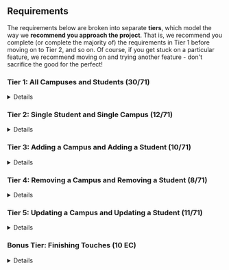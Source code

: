 ## Requirements

The requirements below are broken into separate **tiers**, which model the way we **recommend you approach the project**. That is, we recommend you complete (or complete the majority of) the requirements in Tier 1 before moving on to Tier 2, and so on. Of course, if you get stuck on a particular feature, we recommend moving on and trying another feature - don't sacrifice the good for the perfect!

### Tier 1: All Campuses and Students (30/71)

<details>

#### Frontend

- ['x'] Write a campuses sub-reducer to manage campuses in your Redux store
- ['x'] Write a students sub-reducer to manage students in your Redux store
- ['x'] Write a component to display a list of all campuses (at least their names and images)
- ['x'] Write a component to display a list of all students (at least their names)
- ['x'] Display the all-campuses component when the url matches `/campuses`
- ['x'] Display the all-students component when the url matches `/students`
- ['x'] Add a links to the navbar that can be used to navigate to the all-campuses view and the all-students view

#### Backend

- ['x'] Write a route to serve up all students
- ['x'] Write a route to serve up all campuses

- Write a `campuses` model with the following information:
  - ['x'] name - not empty or null
  - ['x'] imageUrl - with a default value
  - ['x'] address - not empty or null
  - ['x'] description - extremely large text
- Write a `students` model with the following information:
  - ['x'] firstName - not empty or null
  - ['x'] lastName - not empty or null
  - ['x'] email - not empty or null; must be a valid email
  - ['x'] imageUrl - with a default value
  - ['x'] gpa - decimal between 0.0 and 4.0
- ['x'] Students may be associated with at most one campus. Likewise, campuses may be associated with many students

#### Seed

- ['x'] Running the seed file creates campuses and students for demonstration purposes

#### Testing

- ['x'] React (AllCampuses): renders "No Campuses" if passed an empty array of campuses
- ['x'] React (AllStudents): renders "No Students" if passed an empty array of students
- [ ] Redux (campuses): returns the initial state by default
- [ ] Redux (students): returns the initial state by default
- ['x'] Express: GET /api/students responds with all students
- ['x'] Sequelize (Campus): requires name and address
- ['x'] Sequelize (Student): email must be a valid email
- [ ] Navigation: navbar to navigate to home, campuses, students
- [ ] Seed file: creates exactly one campus that has no students
- [ ] Seed file: creates exactly one student that is not enrolled in a campus

Congrats! You have completed your first vertical slice! Make sure to `commit -m "Feature: Get All Campuses and Students"` before moving on (see RUBRIC.md - points are awarded/deducted for a proper git workflow)!

</details>

### Tier 2: Single Student and Single Campus (12/71)

<details>

#### Frontend

- Write a component to display a single campus with the following information:
  - ['x'] The campus's name, image, address and description
  - ['x'] A list of the names of all students in that campus (or a helpful message if it doesn't have any students)
- ['x'] Display the appropriate campus's info when the url matches `/campuses/:campusId`
- ['x'] Clicking on a campus from the all-campuses view should navigate to show that campus in the single-campus view

- Write a component to display a single student with the following information:
  - ['x'] The student's full name, email, image, and gpa
  - ['x'] The name of their campus (or a helpful message if they don't have one)
- ['x'] Display the appropriate student when the url matches `/students/:studentId`
- ['x'] Clicking on a student from the all-students view should navigate to show that student in the single-student view

- ['x'] Clicking on the name of a student in the single-campus view should navigate to show that student in the single-student view
- ['x'] Clicking on the name of a campus in the single-student view should navigate to show that campus in the single-campus view

#### Backend

- ['x'] Write a route to serve up a single campus (based on its id), _including that campuses' students_
- ['x'] Write a route to serve up a single student (based on their id), _including that student's campus_

Congrats! You have completed your second vertical slice! Make sure to `commit -m "Feature: Get Single Campus and Student"` before moving on (see RUBRIC.md - points are awarded/deducted for a proper git workflow)!

</details>

### Tier 3: Adding a Campus and Adding a Student (10/71)

<details>

#### Frontend

- [ ] Write a component to display a form for adding a new campus that contains inputs for _at least_ the name and address.
- [ ] Display this component EITHER as part of the all-campuses view, or as its own view
- Submitting the form with a valid name/address should:

  - [ ] Make an AJAX request that causes the new campus to be persisted in the database
  - [ ] Add the new campus to the list of campuses without needing to refresh the page

- [ ] Write a component to display a form for adding a new student that contains inputs for _at least_ first name, last name and email
- [ ] Display this component EITHER as part of the all-students view, or as its own view
- Submitting the form with a valid first name/last name/email should:
  - [ ] Make an AJAX request that causes the new student to be persisted in the database
  - [ ] Add the new student to the list of students without needing to refresh the page

#### Backend

- [ ] Write a route to add a new campus
- [ ] Write a route to add a new student

Congrats! You have completed your third vertical slice! Make sure to `commit -m "Feature: Add Campus and Student"` before moving on (see RUBRIC.md - points are awarded/deducted for a proper git workflow)!

</details>

### Tier 4: Removing a Campus and Removing a Student (8/71)

<details>

#### Frontend

- [ ] In the all-campuses view, include an `X` button next to each campus
- Clicking the `X` button should:

  - [ ] Make an AJAX request that causes that campus to be removed from database
  - [ ] Remove the campus from the list of campuses without needing to refresh the page

- [ ] In the all-students view, include an `X` button next to each student
- Clicking the `X` button should:
  - [ ] Make an AJAX request that causes that student to be removed from database
  - [ ] Remove the student from the list of students without needing to refresh the page

#### Backend

- [ ] Write a route to remove a campus (based on its id)
- [ ] Write a route to remove a student (based on their id)

Congrats! You have completed your fourth vertical slice! Make sure to `commit -m "Feature: Remove Campus and Student"` before moving on (see RUBRIC.md - points are awarded/deducted for a proper git workflow)!

</details>

### Tier 5: Updating a Campus and Updating a Student (11/71)

<details>

#### Frontend

- [ ] Write a component to display a form updating _at least_ a campus's name and address
- [ ] Display this component EITHER as part of the single-campus view, or as its own view
- Submitting the form with valid data should:
  - [ ] Make an AJAX request that causes that campus to be updated in the database
  - [ ] Update the campus in the current view without needing to refresh the page
- [ ] In the single-campus view, display an `Unregister` button next to each of its students, which removes the student from the campus (in the database as well as this view); hint: the student is still in the database but is no longer associated with the campus

- [ ] Write a component to display a form updating _at least_ a student's first and last names, and email
- [ ] Display this component EITHER as part of the single-student view, or as its own view
- Submitting the form with valid data should:
  - [ ] Make an AJAX request that causes that student to be updated in the database
  - [ ] Update the student in the current view without needing to refresh the page

#### Backend

- [ ] Write a route to update an existing campus
- [ ] Write a route to update an existing student

</details>

### Bonus Tier: Finishing Touches (10 EC)

<details>

- Finishing Touches
  - [ ] If a user attempts to add a new student or campus without a required field, a helpful message should be displayed
  - [ ] If a user attempts to access a page that doesn't exist (ex. `/cafeteria`), a helpful "not found" message should be displayed
  - [ ] If a user attempts to view a student/campus that doesn't exist, a helpful message should be displayed
  - [ ] Whenever a component needs to wait for data to load from the server, a "loading" message should be displayed until the data is available
  - [ ] Overall, the app is spectacularly styled and visually stunning
- Ordering
  - [ ] Create option for students to be ordered based on GPA on all-students view
  - [ ] Create option for campuses to be ordered alphabetically on all-campuses view
- Filtering
  - [ ] Create a filter on all-students view to only show students who are not registered to a campus
  - [ ] Create a filter on the all-campuses view to only show campuses that do not have any registered students
- Seed
  - [ ] Seed 100+ students and 100+ campuses

</details>
